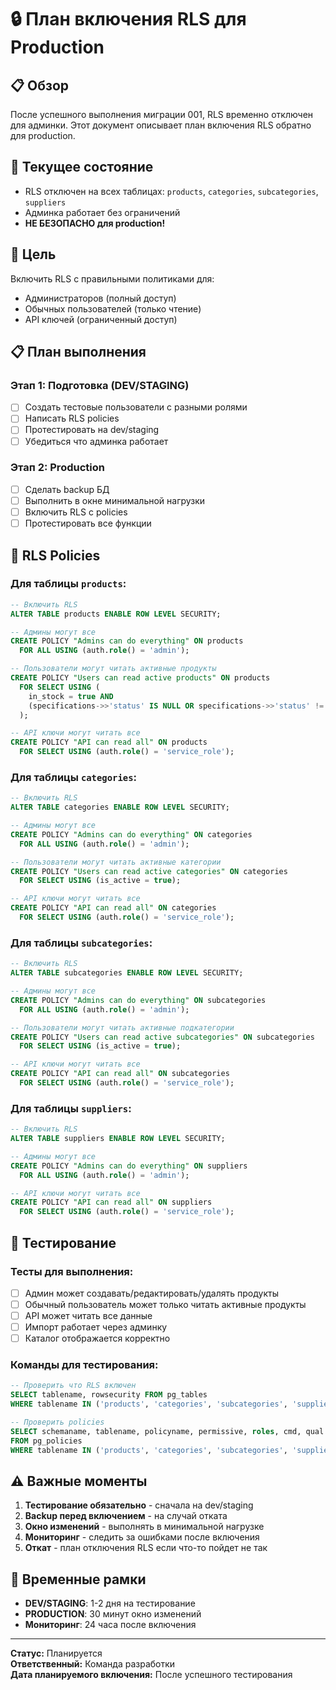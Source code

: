 # 🔒 План включения RLS для Production

## 📋 Обзор

После успешного выполнения миграции 001, RLS временно отключен для админки. Этот документ описывает план включения RLS обратно для production.

## 🚨 Текущее состояние

- RLS отключен на всех таблицах: `products`, `categories`, `subcategories`, `suppliers`
- Админка работает без ограничений
- **НЕ БЕЗОПАСНО для production!**

## 🎯 Цель

Включить RLS с правильными политиками для:
- Администраторов (полный доступ)
- Обычных пользователей (только чтение)
- API ключей (ограниченный доступ)

## 📋 План выполнения

### Этап 1: Подготовка (DEV/STAGING)
- [ ] Создать тестовые пользователи с разными ролями
- [ ] Написать RLS policies
- [ ] Протестировать на dev/staging
- [ ] Убедиться что админка работает

### Этап 2: Production
- [ ] Сделать backup БД
- [ ] Выполнить в окне минимальной нагрузки
- [ ] Включить RLS с policies
- [ ] Протестировать все функции

## 🔧 RLS Policies

### Для таблицы `products`:
```sql
-- Включить RLS
ALTER TABLE products ENABLE ROW LEVEL SECURITY;

-- Админы могут все
CREATE POLICY "Admins can do everything" ON products
  FOR ALL USING (auth.role() = 'admin');

-- Пользователи могут читать активные продукты
CREATE POLICY "Users can read active products" ON products
  FOR SELECT USING (
    in_stock = true AND 
    (specifications->>'status' IS NULL OR specifications->>'status' != 'inactive')
  );

-- API ключи могут читать все
CREATE POLICY "API can read all" ON products
  FOR SELECT USING (auth.role() = 'service_role');
```

### Для таблицы `categories`:
```sql
-- Включить RLS
ALTER TABLE categories ENABLE ROW LEVEL SECURITY;

-- Админы могут все
CREATE POLICY "Admins can do everything" ON categories
  FOR ALL USING (auth.role() = 'admin');

-- Пользователи могут читать активные категории
CREATE POLICY "Users can read active categories" ON categories
  FOR SELECT USING (is_active = true);

-- API ключи могут читать все
CREATE POLICY "API can read all" ON categories
  FOR SELECT USING (auth.role() = 'service_role');
```

### Для таблицы `subcategories`:
```sql
-- Включить RLS
ALTER TABLE subcategories ENABLE ROW LEVEL SECURITY;

-- Админы могут все
CREATE POLICY "Admins can do everything" ON subcategories
  FOR ALL USING (auth.role() = 'admin');

-- Пользователи могут читать активные подкатегории
CREATE POLICY "Users can read active subcategories" ON subcategories
  FOR SELECT USING (is_active = true);

-- API ключи могут читать все
CREATE POLICY "API can read all" ON subcategories
  FOR SELECT USING (auth.role() = 'service_role');
```

### Для таблицы `suppliers`:
```sql
-- Включить RLS
ALTER TABLE suppliers ENABLE ROW LEVEL SECURITY;

-- Админы могут все
CREATE POLICY "Admins can do everything" ON suppliers
  FOR ALL USING (auth.role() = 'admin');

-- API ключи могут читать все
CREATE POLICY "API can read all" ON suppliers
  FOR SELECT USING (auth.role() = 'service_role');
```

## 🧪 Тестирование

### Тесты для выполнения:
- [ ] Админ может создавать/редактировать/удалять продукты
- [ ] Обычный пользователь может только читать активные продукты
- [ ] API может читать все данные
- [ ] Импорт работает через админку
- [ ] Каталог отображается корректно

### Команды для тестирования:
```sql
-- Проверить что RLS включен
SELECT tablename, rowsecurity FROM pg_tables 
WHERE tablename IN ('products', 'categories', 'subcategories', 'suppliers');

-- Проверить policies
SELECT schemaname, tablename, policyname, permissive, roles, cmd, qual 
FROM pg_policies 
WHERE tablename IN ('products', 'categories', 'subcategories', 'suppliers');
```

## ⚠️ Важные моменты

1. **Тестирование обязательно** - сначала на dev/staging
2. **Backup перед включением** - на случай отката
3. **Окно изменений** - выполнять в минимальной нагрузке
4. **Мониторинг** - следить за ошибками после включения
5. **Откат** - план отключения RLS если что-то пойдет не так

## 📅 Временные рамки

- **DEV/STAGING**: 1-2 дня на тестирование
- **PRODUCTION**: 30 минут окно изменений
- **Мониторинг**: 24 часа после включения

---

**Статус:** Планируется  
**Ответственный:** Команда разработки  
**Дата планируемого включения:** После успешного тестирования
